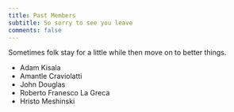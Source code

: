 ```yaml
---
title: Past Members
subtitle: So sorry to see you leave
comments: false
---
```


Sometimes folk stay for a little while then move on to better things.

- Adam Kisala
- Amantle Craviolatti
- John Douglas
- Roberto Franesco La Greca
- Hristo Meshinski
